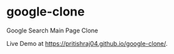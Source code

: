 # google-clone

Google Search Main Page Clone

Live Demo at https://pritishraj04.github.io/google-clone/.
